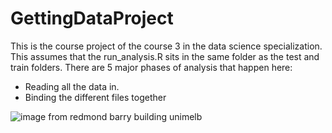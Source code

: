 GettingDataProject
==================

This is the course project of the course 3 in the data science specialization. 
This assumes that the run_analysis.R sits in the same folder as the test and train folders. 
There are 5 major phases of analysis that happen here:
- Reading all the data in.
- Binding the different files together

![image from redmond barry building unimelb](http://i.imgur.com/RVNmr.jpg)
